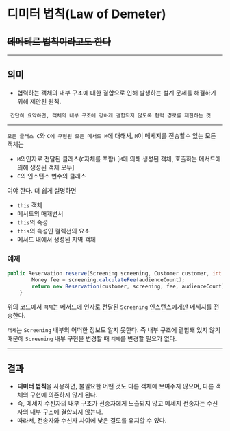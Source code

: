 # 디미터 법칙(Law of Demeter)

## ~~데메테르 법칙이라고도 한다~~

---

## 의미

* 협력하는 객체의 내부 구조에 대한 결합으로 인해 발생하는 설계 문제를 해결하기 위해 제안된 원칙.

` 간단히 요약하면, 객체의 내부 구조에 강하게 결합되지 않도록 협력 경로를 제한하는 것`

---

`모든 클래스 C`와 `C에 구현된 모든 메서드 M`에 대해서, `M`이 메세지를 전송할수 있는 모든 객체는

* `M`의인자로 전달된 클래스(`C`자체를 포함) [`M`에 의해 생성된 객체, 호출하는 메서드에 의해 생성된 객체 모두]
* `C`의 인스턴스 변수의 클래스

여야 한다.
더 쉽게 설명하면

* `this` 객체
* 메서드의 매개변서
* `this`의 속성
* `this`의 속성인 컬렉션의 요소
* 메서드 내에서 생성된 지역 객체

### 예제

```java
public Reservation reserve(Screening screening, Customer customer, int audienceCount) {
        Money fee = screening.calculateFee(audienceCount);
        return new Reservation(customer, screening, fee, audienceCount);
    }
```

위의 코드에서 `객체`는 메서드에 인자로 전달된 `Screening` 인스턴스에게만 메세지를 전송한다.

 `객체`는 `Screening` 내부의 어떠한 정보도 알지 못한다. 즉 내부 구조에 결합돼 있지 않기 때문에 `Screening` 내부 구현을 변경할 때 `객체`를 변경할 필요가 없다.

---

## 결과

* **디미터 법칙**을 사용하면, 불필요한 어떤 것도 다른 객체에 보여주지 않으며, 다른 객체의 구현에 의존하지 않게 된다.
* 즉, 메세지 수신자의 내부 구조가 전송자에게 노출되지 않고 메세지 전송자는 수신자의 내부 구조에 결합되지 않는다.
* 따라서, 전송자와 수신자 사이에 낮은 결도를 유지할 수 있다.